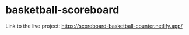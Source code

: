 # basketball-scoreboard
Link to the live project: https://scoreboard-basketball-counter.netlify.app/
